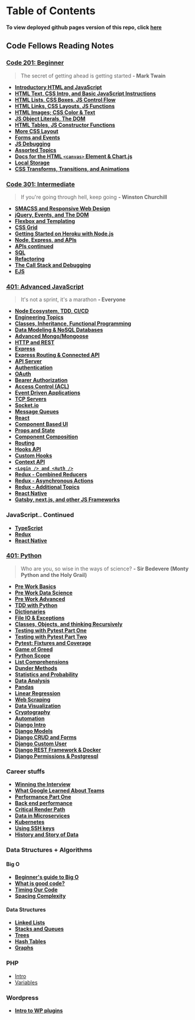 # Table of Contents

**To view deployed github pages version of this repo, click [here](https://benhill-401-advanced-javascript.github.io/reading-notes/)**

## Code Fellows Reading Notes

### [Code 201: Beginner](https://www.codefellows.org/courses/code-201/foundations-of-software-development/)

> The secret of getting ahead is getting started
> **- Mark Twain**

- **[Introductory HTML and JavaScript](201/201-class-01.md)**
- **[HTML Text, CSS Intro, and Basic JavaScript Instructions](201/201-class-02.md)**
- **[HTML Lists, CSS Boxes, JS Control Flow](201/201-class-03.md)**
- **[HTML Links, CSS Layouts, JS Functions](201/201-class-04.md)**
- **[HTML Images; CSS Color & Text](201/201-class-05.md)**
- **[JS Object Literals, The DOM](201/201-class-06.md)**
- **[HTML Tables, JS Constructor Functions](201/201-class-07.md)**
- **[More CSS Layout](201/201-class-08.md)**
- **[Forms and Events](201/201-class-09.md)**
- **[JS Debugging](201/201-class-10.md)**
- **[Assorted Topics](201/201-class-11.md)**
- **[Docs for the HTML ```<canvas>``` Element & Chart.js](201/201-class-12.md)**
- **[Local Storage](201/201-class-13.md)**
- **[CSS Transforms, Transitions, and Animations](201/201-class-15.md)**

### [Code 301: Intermediate](https://www.codefellows.org/courses/code-301/intermediate-software-development/)

> If you're going through hell, keep going
> **- Winston Churchill**

- **[SMACSS and Responsive Web Design](301/301-class-01.md)**
- **[jQuery, Events, and The DOM](301/301-class-02.md)**
- **[Flexbox and Templating](301/301-class-03.md)**
- **[CSS Grid](301/301-class-04.md)**
- **[Getting Started on Heroku with Node.js](301/301-class-05.md)**
- **[Node, Express, and APIs](301/301-class-06.md)**
- **[APIs continued](301/301-class-07.md)**
- **[SQL](301/301-class-08.md)**
- **[Refactoring](301/301-class-09.md)**
- **[The Call Stack and Debugging](301/301-class-10.md)**
- **[EJS](301/301-class-11.md)**

### [401: Advanced JavaScript](https://www.codefellows.org/courses/code-401/advanced-software-development-in-full-stack-javascript/)

> It's not a sprint, it's a marathon
> **- Everyone**

- **[Node Ecosystem, TDD, CI/CD](401-js/401-js-class-01.md)**
- **[Engineering Topics](401-js/401-js-class-01-b.md)**
- **[Classes, Inheritance, Functional Programming](401-js/401-js-class-02.md)**
- **[Data Modeling & NoSQL Databases](401-js/js-class-03.md)**
- **[Advanced Mongo/Mongoose](401-js/js-class-04.md)**
- **[HTTP and REST](401-js/js-class-06.md)**
- **[Express](401-js/js-class-07.md)**
- **[Express Routing & Connected API](401-js/class-08.md)**
- **[API Server](401-js/class-09.md)**
- **[Authentication](401-js/class-10.md)**
- **[OAuth](401-js/class-13.md)**
- **[Bearer Authorization](401-js/class-14.md)**
- **[Access Control (ACL)](401-js/class-15.md)**
- **[Event Driven Applications](401-js/class-16.md)**
- **[TCP Servers](401-js/class-17.md)**
- **[Socket.io](401-js/class-19.md)**
- **[Message Queues](401-js/class-20.md)**
- **[React](401-js/react.md)**
- **[Component Based UI](401-js/class-26.md)**
- **[Props and State](401-js/class-27.md)**
- **[Component Composition](401-js/class-28.md)**
- **[Routing](401-js/class-29-2.md)**
- **[Hooks API](401-js/class-30.md)**
- **[Custom Hooks](401-js/class-31.md)**
- **[Context API](401-js/class-32.md)**
- **[`<Login /> and <Auth />`](401-js/class-33.md)**
- **[Redux - Combined Reducers](401-js/class-35.md)**
- **[Redux - Asynchronous Actions](401-js/class-37.md)**
- **[Redux - Additional Topics](401-js/redux-additional.md)**
- **[React Native](401-js/class-38.md)**
- **[Gatsby, next.js, and other JS Frameworks](401-js/class-39.md)**

### JavaScript.. Continued
- **[TypeScript](javascript/typescript.md)**
- **[Redux](javascript/redux.md)**
- **[React Native](javascript/react-native.md)**


### [401: Python](https://www.codefellows.org/courses/code-401/advanced-software-development-in-python/)

> Who are you, so wise in the ways of science?
> **- Sir Bedevere (Monty Python and the Holy Grail)**

- **[Pre Work Basics](python/pre-work.md)**
- **[Pre Work Data Science](python/data-science.md)**
- **[Pre Work Advanced](python/pre-work.md)**
- **[TDD with Python](python/python-tdd.md)**
- **[Dictionaries](python/dict.md)**
- **[File IO & Exceptions](python/file-and-exceptions.md)**
- **[Classes, Objects, and thinking Recursively](python/classes-objects.md)**
- **[Testing with Pytest Part One](python/pytest.md)**
- **[Testing with Pytest Part Two](python/pytest-two.md)**
- **[Pytest: Fixtures and Coverage](python/pytest-fix-cov.md)**
- **[Game of Greed](python/game-of-greed.md)**
- **[Python Scope](python/game-of-greed-2.md)**
- **[List Comprehensions](python/game-of-greed-3.md)**
- **[Dunder Methods](python/dunder-methods.md)**
- **[Statistics and Probability](python/statistics-probability.md)**
- **[Data Analysis](python/data-analysis.md)**
- **[Pandas](python/pandas.md)**
- **[Linear Regression](python/linear-regressions.md)**
- **[Web Scraping](python/webscrape.md)**
- **[Data Visualization](python/data-vis.md)**
- **[Cryptography](python/cryptography.md)**
- **[Automation](python/automation.md)**
- **[Django Intro](python/django.md)**
- **[Django Models](python/django-models.md)**
- **[Django CRUD and Forms](python/django-crud-forms.md)**
- **[Django Custom User](python/django-custom-user.md)**
- **[Django REST Framework & Docker](python/dj-rest-docker.md)**
- **[Django Permissions & Postgresql](python/permissions-psql.md)**


### Career stuffs

- **[Winning the Interview](career/winning-interview.md)**
- **[What Google Learned About Teams](201/201-class-14a.md)**
- **[Performance Part One](career/performance.md)**
- **[Back end performance](career/backend-performance.md)**
- **[Critical Render Path](career/critical-render.md)**
- **[Data in Microservices](career/microservices/data-in-micro.md)**
- **[Kubernetes](career/microservices/kubernetes.md)**
- **[Using SSH keys](career/intro-to-ssh.md)**
- **[History and Story of Data](career/data-story.md)**

### Data Structures + Algorithms

#### Big O
- **[Beginner's guide to Big O](python/beginner-big-O.md)**
- **[What is good code?](career/winning-interview.md)**
- **[Timing Our Code](ds&a/timing-code.md)**
- **[Spacing Complexity](ds&a/spacing.md)**

#### Data Structures
- **[Linked Lists](ds&a/link-list.md)**
- **[Stacks and Queues](ds&a/stack-que.md)**
- **[Trees](ds&a/trees.md)**
- **[Hash Tables](ds&a/hash-tables.md)**
- **[Graphs](ds&a/graphs.md)**

### PHP
- [Intro](php/intro.md)
- [Variables](php/variables.md)

### Wordpress
- **[Intro to WP plugins](php/wordpress-classes/intro-wp-plugins.md)**
